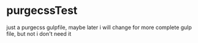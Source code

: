 # purgecssTest
 just a purgecss gulpfile, maybe later i will change for more complete gulp file, but not i don't need it
